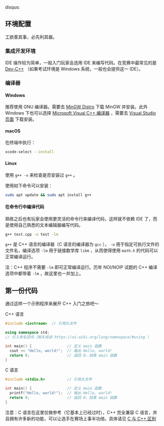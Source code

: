 disqus:

## 环境配置

工欲善其事，必先利其器。

### 集成开发环境

IDE 操作较为简单，一般入门玩家会选用 IDE 来编写代码。在竞赛中最常见的是 [Dev-C++](./editor/devcpp.md) （如果考试环境是 Windows 系统，一般也会提供这一 IDE）。

### 编译器

#### Windows

推荐使用 GNU 编译器。需要去 [MinGW Distro](https://nuwen.net/mingw.html) 下载 MinGW 并安装。此外 Windows 下也可以选择 [Microsoft Visual C++ 编译器](https://docs.microsoft.com/en-us/cpp/build/projects-and-build-systems-cpp) ，需要去 [Visual Studio 页面](https://visualstudio.microsoft.com/downloads/#build-tools-for-visual-studio-2019) 下载安装。

#### macOS

在终端中执行：

```bash
xcode-select --install
```

#### Linux

使用 `g++ -v` 来检查是否安装过 `g++` 。

使用如下命令可以安装：

```bash
sudo apt update && sudo apt install g++
```

#### 在命令行中编译代码

熟练之后也有玩家会使用更灵活的命令行来编译代码，这样就不依赖 IDE 了，而是使用自己熟悉的文本编辑器编写代码。

```bash
g++ test.cpp -o test -lm
```

 `g++` 是 C++ 语言的编译器（C 语言的编译器为 `gcc` ）， `-o` 用于指定可执行文件的文件名，编译选项 `-lm` 用于链接数学库 `libm` ，从而使得使用 `math.h` 的代码可以正常编译运行。

注：C++ 程序不需要 `-lm` 即可正常编译运行。历年 NOI/NOIP 试题的 C++ 编译选项中都带着 `-lm` ，故这里也一并加上。

## 第一份代码

通过这样一个示例程序来展开 C++ 入门之旅吧～

C++ 语言

```c++
#include <iostream>  // 引用头文件

using namespace std;
// 引入命名空间（相关阅读 https://oi-wiki.org/lang/namespace/#using ）

int main() {                // 定义 main 函数
  cout << "Hello, world!";  // 输出 Hello, world!
  return 0;                 // 返回 0，结束 main 函数
}
```

C 语言

```c
#include <stdio.h>          // 引用头文件

int main() {                // 定义 main 函数
  printf("Hello, world!");  // 输出 Hello, world!
  return 0;                 // 返回 0，结束 main 函数
}
```

注意：C 语言在这里仅做参考（它基本上已经过时），C++ 完全兼容 C 语言，并且拥有许多新的功能，可以让选手在赛场上事半功倍。具体请见 [C 与 C++ 区别](/lang/c-cpp/) 
